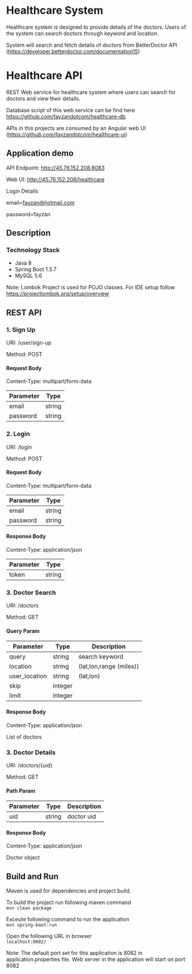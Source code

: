 # Healthcare System

Healthcare system is designed to provide details of the doctors. Users of the system can search doctors through keyword and location.

System will search and fetch details of doctors from BetterDoctor API (https://developer.betterdoctor.com/documentation15)

# Healthcare API

REST Web service for healthcare system where users can search for doctors and view their details.

Database script of this web service can be find here https://github.com/fayzandotcom/healthcare-db 

APIs in this projects are consumed by an Angular web UI (https://github.com/fayzandotcom/healthcare-ui)

## Application demo 

API Endpoint: http://45.76.152.208:8083

Web UI: http://45.76.152.208/healthcare

Login Details 

email=fayzan@hotmail.com

password=fayzan


## Description

### Technology Stack
- Java 8
- Spring Boot 1.5.7
- MySQL 5.6

Note: Lombok Project is used for POJO classes. For IDE setup follow https://projectlombok.org/setup/overview

## REST API

### 1. Sign Up
URI: /user/sign-up 

Method: POST

#### Request Body  

Content-Type: multipart/form-data

| Parameter     | Type    |
| -------------	|---------|
| email  	| string  |
| password	| string  |
 
 
### 2. Login
URI: /login 

Method: POST

#### Request Body  

Content-Type: multipart/form-data

| Parameter     | Type    |
| -------------	|---------|
| email  	| string  |
| password	| string  |
 
 #### Response Body
 
 Content-Type: application/json
 
| Parameter     | Type    |
| -------------	|---------|
| token  	| string  |

### 3. Doctor Search
URI: /doctors 

Method: GET

#### Query Param  

| Parameter     | Type    | Description |
| -------------	|---------| ------------|
| query  	| string  | search keyword	|
| location	| string  | (lat,lon,range (miles))	|
| user_location	| string  | (lat,lon)	|
| skip		| integer |		|
| limit		| integer |		|
 
#### Response Body
 
 Content-Type: application/json
 
 List of doctors
 
### 3. Doctor Details
URI: /doctors/{uid} 

Method: GET

#### Path Param  

| Parameter     | Type    | Description |
| -------------	|---------| ------------|
| uid	  	| string  | doctor uid	|
 
 #### Response Body
 
 Content-Type: application/json
 
 Doctor object


## Build and Run

Maven is used for dependencies and project build.

To build the project run following maven command   
`mvn clean package`  

Exceute following command to run the application  
`mvn spring-boot:run`  

Open the following URL in browser  
`localhost:8082/`  

Note: The default port set for this application is 8082 in application.properties file. Web server in the application will start on port 8082

